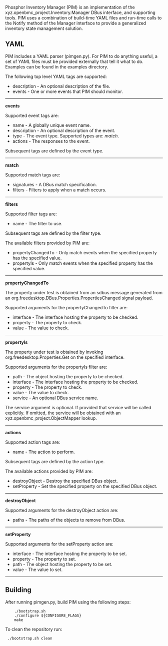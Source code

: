 Phosphor Inventory Manager (PIM) is an implementation of the
xyz.openbmc_project.Inventory.Manager DBus interface, and supporting tools.
PIM uses a combination of build-time YAML files and run-time calls to the
Notify method of the Manager interface to provide a generalized inventory
state management solution.

## YAML
PIM includes a YAML parser (pimgen.py).  For PIM to do anything useful, a
set of YAML files must be provided externally that tell it what to do.
Examples can be found in the examples directory.

The following top level YAML tags are supported:

* description - An optional description of the file.
* events - One or more events that PIM should monitor.

----
**events**

Supported event tags are:

* name - A globally unique event name.
* description - An optional description of the event.
* type - The event type.  Supported types are: *match*.
* actions - The responses to the event.

Subsequent tags are defined by the event type.

-----
**match**

Supported match tags are:

* signatures - A DBus match specification.
* filters - Filters to apply when a match occurs.

----
**filters**

Supported filter tags are:

* name - The filter to use.

Subsequent tags are defined by the filter type.

The available filters provided by PIM are:

* propertyChangedTo - Only match events when the specified property has
the specified value.
* propertyIs - Only match events when the specified property has
the specified value.

----
**propertyChangedTo**

The property under test is obtained from an sdbus message
generated from an org.freedesktop.DBus.Properties.PropertiesChanged
signal payload.

Supported arguments for the propertyChangedTo filter are:
* interface - The interface hosting the property to be checked.
* property - The property to check.
* value - The value to check.

----
**propertyIs**

The property under test is obtained by invoking
org.freedesktop.Properties.Get on the specified interface.

Supported arguments for the propertyIs filter are:
* path - The object hosting the property to be checked.
* interface - The interface hosting the property to be checked.
* property - The property to check.
* value - The value to check.
* service - An optional DBus service name.

The service argument is optional.  If provided that service will
be called explicitly.  If omitted, the service will be obtained
with an xyz.openbmc_project.ObjectMapper lookup.

---
**actions**

Supported action tags are:

* name - The action to perform.

Subsequent tags are defined by the action type.

The available actions provided by PIM are:

* destroyObject - Destroy the specified DBus object.
* setProperty - Set the specified property on the specified DBus object.

----
**destroyObject**

Supported arguments for the destroyObject action are:
* paths - The paths of the objects to remove from DBus.

----
**setProperty**

Supported arguments for the setProperty action are:
* interface - The interface hosting the property to be set.
* property - The property to set.
* path - The object hosting the property to be set.
* value - The value to set.


----

## Building
After running pimgen.py, build PIM using the following steps:

```
    ./bootstrap.sh
    ./configure ${CONFIGURE_FLAGS}
    make
```

To clean the repository run:

```
 ./bootstrap.sh clean
```
